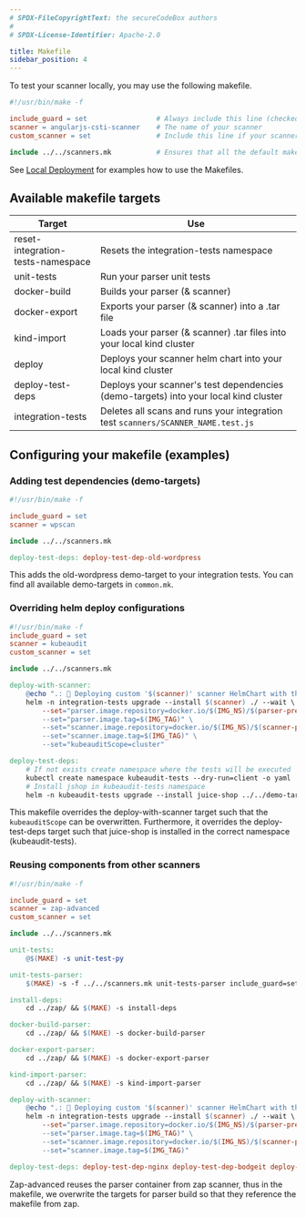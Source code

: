 ```yaml
---
# SPDX-FileCopyrightText: the secureCodeBox authors
#
# SPDX-License-Identifier: Apache-2.0

title: Makefile
sidebar_position: 4
---
```


To test your scanner locally, you may use the following makefile.

```makefile
#!/usr/bin/make -f

include_guard = set                 # Always include this line (checked in the makefile framework)
scanner = angularjs-csti-scanner    # The name of your scanner
custom_scanner = set                # Include this line if your scanner has a dockerfile

include ../../scanners.mk           # Ensures that all the default makefile targets are included
```

See [Local Deployment](/docs/contributing/local-deployment) for examples how to use the Makefiles.

## Available makefile targets

| Target                            | Use                                                                                  |
| --------------------------------- | ------------------------------------------------------------------------------------ |
| reset-integration-tests-namespace | Resets the integration-tests namespace                                               |
| unit-tests                        | Run your parser unit tests                                                           |
| docker-build                      | Builds your parser (& scanner)                                                       |
| docker-export                     | Exports your parser (& scanner) into a .tar file                                     |
| kind-import                       | Loads your parser (& scanner) .tar files into your local kind cluster                |
| deploy                            | Deploys your scanner helm chart into your local kind cluster                         |
| deploy-test-deps                  | Deploys your scanner's test dependencies (demo-targets) into your local kind cluster |
| integration-tests                 | Deletes all scans and runs your integration test `scanners/SCANNER_NAME.test.js`     |

## Configuring your makefile (examples)

### Adding test dependencies (demo-targets)

```makefile
#!/usr/bin/make -f

include_guard = set
scanner = wpscan

include ../../scanners.mk

deploy-test-deps: deploy-test-dep-old-wordpress
```

This adds the old-wordpress demo-target to your integration tests. You can find all available demo-targets in `common.mk`.

### Overriding helm deploy configurations

```makefile
#!/usr/bin/make -f
include_guard = set
scanner = kubeaudit
custom_scanner = set

include ../../scanners.mk

deploy-with-scanner:
	@echo ".: 💾 Deploying custom '$(scanner)' scanner HelmChart with the docker tag '$(IMG_TAG)' into kind namespace 'integration-tests'."
	helm -n integration-tests upgrade --install $(scanner) ./ --wait \
		--set="parser.image.repository=docker.io/$(IMG_NS)/$(parser-prefix)-$(scanner)" \
		--set="parser.image.tag=$(IMG_TAG)" \
		--set="scanner.image.repository=docker.io/$(IMG_NS)/$(scanner-prefix)-$(scanner)" \
		--set="scanner.image.tag=$(IMG_TAG)" \
		--set="kubeauditScope=cluster"

deploy-test-deps:
	# If not exists create namespace where the tests will be executed
	kubectl create namespace kubeaudit-tests --dry-run=client -o yaml | kubectl apply -f -
	# Install jshop in kubeaudit-tests namespace
	helm -n kubeaudit-tests upgrade --install juice-shop ../../demo-targets/juice-shop/ --wait
```

This makefile overrides the deploy-with-scanner target such that the `kubeauditScope` can be overwritten.
Furthermore, it overrides the deploy-test-deps target such that juice-shop is installed in the correct namespace (kubeaudit-tests).

### Reusing components from other scanners

```makefile
#!/usr/bin/make -f

include_guard = set
scanner = zap-advanced
custom_scanner = set

include ../../scanners.mk

unit-tests:
	@$(MAKE) -s unit-test-py

unit-tests-parser:
	$(MAKE) -s -f ../../scanners.mk unit-tests-parser include_guard=set scanner=zap

install-deps:
	cd ../zap/ && $(MAKE) -s install-deps

docker-build-parser:
	cd ../zap/ && $(MAKE) -s docker-build-parser

docker-export-parser:
	cd ../zap/ && $(MAKE) -s docker-export-parser

kind-import-parser:
	cd ../zap/ && $(MAKE) -s kind-import-parser

deploy-with-scanner:
	@echo ".: 💾 Deploying custom '$(scanner)' scanner HelmChart with the docker tag '$(IMG_TAG)' into kind namespace 'integration-tests'."
	helm -n integration-tests upgrade --install $(scanner) ./ --wait \
		--set="parser.image.repository=docker.io/$(IMG_NS)/$(parser-prefix)-zap" \
		--set="parser.image.tag=$(IMG_TAG)" \
		--set="scanner.image.repository=docker.io/$(IMG_NS)/$(scanner-prefix)-$(scanner)" \
		--set="scanner.image.tag=$(IMG_TAG)"

deploy-test-deps: deploy-test-dep-nginx deploy-test-dep-bodgeit deploy-test-dep-juiceshop deploy-test-dep-petstore
```

Zap-advanced reuses the parser container from zap scanner, thus in the makefile, we overwrite the targets for parser build so that they reference the makefile from zap.
